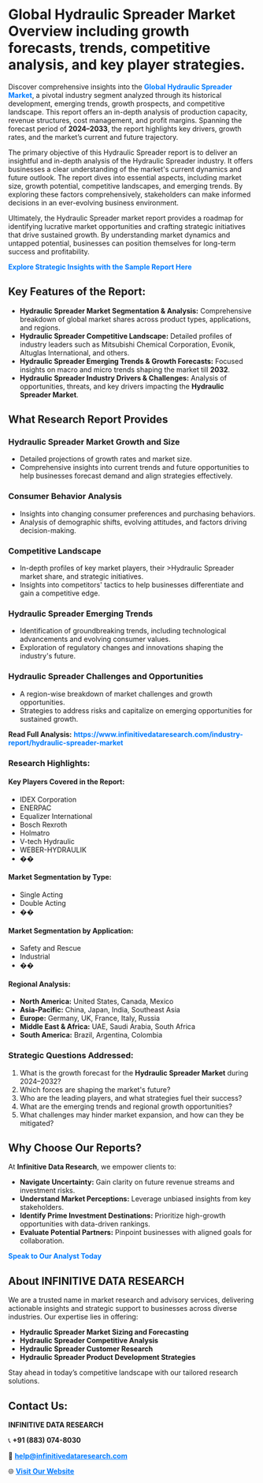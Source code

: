 <h1>Global Hydraulic Spreader Market Overview including growth forecasts, trends, competitive analysis, and key player strategies.</h1>
<p>
Discover comprehensive insights into the 
<a href="https://www.infinitivedataresearch.com/industry-report/hydraulic-spreader-market" rel="dofollow" style="color: #007BFF; text-decoration: none;"><strong>Global Hydraulic Spreader Market</strong></a>, a pivotal industry segment analyzed through its historical development, emerging trends, growth prospects, and competitive landscape. This report offers an in-depth analysis of production capacity, revenue structures, cost management, and profit margins. Spanning the forecast period of <strong>2024–2033</strong>, the report highlights key drivers, growth rates, and the market’s current and future trajectory.
</p>
<p>
The primary objective of this Hydraulic Spreader report is to deliver an insightful and in-depth analysis of the Hydraulic Spreader industry. It offers businesses a clear understanding of the market's current dynamics and future outlook. The report dives into essential aspects, including market size, growth potential, competitive landscapes, and emerging trends. By exploring these factors comprehensively, stakeholders can make informed decisions in an ever-evolving business environment.
</p>
<p>
Ultimately, the Hydraulic Spreader market report provides a roadmap for identifying lucrative market opportunities and crafting strategic initiatives that drive sustained growth. By understanding market dynamics and untapped potential, businesses can position themselves for long-term success and profitability.
</p>
<p>
<a href="https://www.infinitivedataresearch.com/request-sample/reportId=109774" style="color: #007BFF; text-decoration: none;"><strong>Explore Strategic Insights with the Sample Report Here</strong></a>
</p>

<h2>Key Features of the Report:</h2>
<ul>
<li><strong>Hydraulic Spreader Market Segmentation & Analysis:</strong> Comprehensive breakdown of global market shares across product types, applications, and regions.</li>
<li><strong>Hydraulic Spreader Competitive Landscape:</strong> Detailed profiles of industry leaders such as Mitsubishi Chemical Corporation, Evonik, Altuglas International, and others.</li>
<li><strong>Hydraulic Spreader Emerging Trends & Growth Forecasts:</strong> Focused insights on macro and micro trends shaping the market till <strong>2032</strong>.</li>
<li><strong>Hydraulic Spreader Industry Drivers & Challenges:</strong> Analysis of opportunities, threats, and key drivers impacting the <strong>Hydraulic Spreader Market</strong>.</li>
</ul>

<h2>What Research Report Provides</h2>
<h3>Hydraulic Spreader Market Growth and Size</h3>
<ul>
<li>Detailed projections of growth rates and market size.</li>
<li>Comprehensive insights into current trends and future opportunities to help businesses forecast demand and align strategies effectively.</li>
</ul>

<h3>Consumer Behavior Analysis</h3>
<ul>
<li>Insights into changing consumer preferences and purchasing behaviors.</li>
<li>Analysis of demographic shifts, evolving attitudes, and factors driving decision-making.</li>
</ul>

<h3>Competitive Landscape</h3>
<ul>
<li>In-depth profiles of key market players, their >Hydraulic Spreader market share, and strategic initiatives.</li>
<li>Insights into competitors' tactics to help businesses differentiate and gain a competitive edge.</li>
</ul>

<h3>Hydraulic Spreader Emerging Trends</h3>
<ul>
<li>Identification of groundbreaking trends, including technological advancements and evolving consumer values.</li>
<li>Exploration of regulatory changes and innovations shaping the industry's future.</li>
</ul>

<h3>Hydraulic Spreader Challenges and Opportunities</h3>
<ul>
<li>A region-wise breakdown of market challenges and growth opportunities.</li>
<li>Strategies to address risks and capitalize on emerging opportunities for sustained growth.</li>
</ul>
<p><strong>Read Full Analysis:</strong> <a href="https://www.infinitivedataresearch.com/industry-report/hydraulic-spreader-market" rel="dofollow" style="color: #007BFF; text-decoration: none;"><strong>https://www.infinitivedataresearch.com/industry-report/hydraulic-spreader-market</strong></a></p>
<h3>Research Highlights:</h3>
<h4>Key Players Covered in the Report:</h4>
<ul><li>IDEX Corporation</li><li>ENERPAC</li><li>Equalizer International</li><li>Bosch Rexroth</li><li>Holmatro</li><li>V-tech Hydraulic</li><li>WEBER-HYDRAULIK</li><li>��</li></ul>
<h4>Market Segmentation by Type:</h4>
<ul><li>Single Acting</li><li>Double Acting</li><li>��</li></ul>
<h4>Market Segmentation by Application:</h4>
<ul><li>Safety and Rescue</li><li>Industrial</li><li>��</li></ul>

<h4>Regional Analysis:</h4>
<ul>
<li><strong>North America:</strong> United States, Canada, Mexico</li>
<li><strong>Asia-Pacific:</strong> China, Japan, India, Southeast Asia</li>
<li><strong>Europe:</strong> Germany, UK, France, Italy, Russia</li>
<li><strong>Middle East & Africa:</strong> UAE, Saudi Arabia, South Africa</li>
<li><strong>South America:</strong> Brazil, Argentina, Colombia</li>
</ul>

<h3>Strategic Questions Addressed:</h3>
<ol>
<li>What is the growth forecast for the <strong>Hydraulic Spreader Market</strong> during 2024–2032?</li>
<li>Which forces are shaping the market's future?</li>
<li>Who are the leading players, and what strategies fuel their success?</li>
<li>What are the emerging trends and regional growth opportunities?</li>
<li>What challenges may hinder market expansion, and how can they be mitigated?</li>
</ol>

<h2>Why Choose Our Reports?</h2>
<p>At <strong>Infinitive Data Research</strong>, we empower clients to:</p>
<ul>
<li><strong>Navigate Uncertainty:</strong> Gain clarity on future revenue streams and investment risks.</li>
<li><strong>Understand Market Perceptions:</strong> Leverage unbiased insights from key stakeholders.</li>
<li><strong>Identify Prime Investment Destinations:</strong> Prioritize high-growth opportunities with data-driven rankings.</li>
<li><strong>Evaluate Potential Partners:</strong> Pinpoint businesses with aligned goals for collaboration.</li>
</ul>
<p><a href="https://www.infinitivedataresearch.com/industry-report/hydraulic-spreader-market" rel="dofollow" style="color: #007BFF; text-decoration: none;"><strong>Speak to Our Analyst Today</strong></a></p>

<h2>About INFINITIVE DATA RESEARCH</h2>
<p>We are a trusted name in market research and advisory services, delivering actionable insights and strategic support to businesses across diverse industries. Our expertise lies in offering:</p>
<ul>
<li><strong>Hydraulic Spreader Market Sizing and Forecasting</strong></li>
<li><strong>Hydraulic Spreader Competitive Analysis</strong></li>
<li><strong>Hydraulic Spreader Customer Research</strong></li>
<li><strong>Hydraulic Spreader Product Development Strategies</strong></li>
</ul>
<p>Stay ahead in today’s competitive landscape with our tailored research solutions.</p>

<h2>Contact Us:</h2>
<p><strong>INFINITIVE DATA RESEARCH</strong></p>
<p>📞 <strong>+91 (883) 074-8030</strong></p>
<p>📧 <strong><a href="mailto:help@infinitivedataresearch.com" style="color: #007BFF;">help@infinitivedataresearch.com</a></strong></p>
<p>🌐 <strong><a href="https://www.infinitivedataresearch.com" rel="dofollow" style="color: #007BFF;">Visit Our Website</a></strong></p>